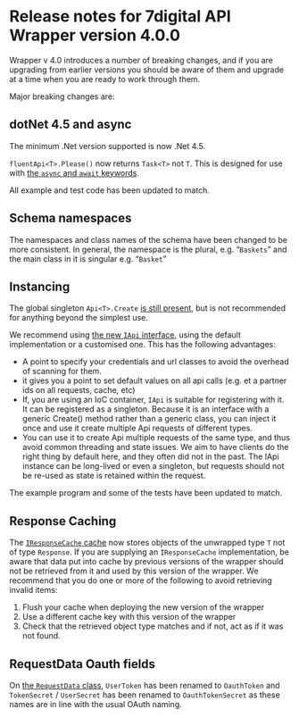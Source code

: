 # Release notes for 7digital API Wrapper version 4.0.0 #

Wrapper v 4.0 introduces a number of breaking changes, and if you are upgrading from earlier versions you should be aware of them and upgrade at a time when you are ready to work through them.

Major breaking changes are:

## dotNet 4.5 and async ##
The minimum .Net version supported is now .Net 4.5. 

`fluentApi<T>.Please()` now returns `Task<T>` not `T`. This is designed for use with [the `async` and `await` keywords](http://msdn.microsoft.com/en-gb/library/hh191443.aspx).

All example and test code has been updated to match.

## Schema namespaces ##

The namespaces and class names of the schema have been changed to be more consistent. In general, the namespace is the plural, e.g. “`Baskets`” and the main class in it is singular e.g. “`Basket`”

## Instancing ##

The global singleton `Api<T>.Create` [is still present](https://github.com/7digital/SevenDigital.Api.Wrapper/blob/master/src/SevenDigital.Api.Wrapper/StaticApi.cs), but is not recommended for anything beyond the simplest use.

We recommend using [the new `IApi` interface](https://github.com/7digital/SevenDigital.Api.Wrapper/blob/master/src/SevenDigital.Api.Wrapper/Api.cs), using the default implementation or a customised one. This has the following advantages:  
- A point to specify your credentials and url classes to avoid the overhead of scanning for them.  
- it gives you a point to set default values on all api calls (e.g. et a partner ids on all requests, cache, etc)  
- If, you are using an IoC container, `IApi` is suitable for registering with  it. It can be registered as a singleton. Because it is an interface with a generic Create<T>() method rather than a generic class, you can inject it once and use it create multiple Api requests of different types.   
- You can use it to create Api multiple requests of the same type, and thus avoid common threading and state issues. We aim to have clients do the right thing by default here, and they often did not in the past. The IApi instance can be long-lived or even a singleton, but requests should not be re-used as state is retained within the request. 


The example program and some of the tests have been updated to match.

## Response Caching ##

The [`IResponseCache` cache](https://github.com/7digital/SevenDigital.Api.Wrapper/blob/master/src/SevenDigital.Api.Wrapper/Responses/IResponseCache.cs) now stores objects of the unwrapped type `T` not of type `Response`. If you are supplying an `IResponseCache` implementation,  be aware that data put into cache by previous versions of the wrapper should not be retrieved from it and used by this version of the wrapper. We recommend that you do one or more of the following to avoid retrieving invalid items:  
1. Flush your cache when deploying the new version of the wrapper  
2. Use a different cache key with this version of the wrapper  
3. Check that the retrieved object type matches and if not, act as if it was not found.  
 
## RequestData Oauth fields ##

On [the `RequestData` class](https://github.com/7digital/SevenDigital.Api.Wrapper/blob/master/src/SevenDigital.Api.Wrapper/Requests/RequestData.cs), `UserToken` has been renamed to `OauthToken` and `TokenSecret` / `UserSecret` has been renamed to `OauthTokenSecret` as these names are in line with the usual OAuth naming.
